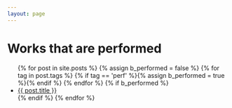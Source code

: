 ```yaml
---
layout: page
---
```


# Works that are performed

<ul class="entries">
  {% for post in site.posts %}
    {% assign b_performed = false %}
    {% for tag in post.tags %}
      {% if tag == 'perf' %}{% assign b_performed = true %}{% endif %}
    {% endfor %}
  {% if b_performed %}
  <li>
    <a href="/music{{ post.url }}">
      {{ post.title }}
    </a>
  </li>
  {% endif %}
  {% endfor %}
</ul>